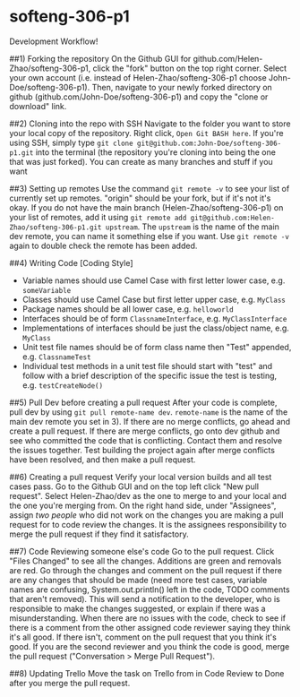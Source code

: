 # softeng-306-p1

Development Workflow!

##1) Forking the repository
On the Github GUI for github.com/Helen-Zhao/softeng-306-p1, click the "fork" button on the top right corner. Select your own account (i.e. instead of Helen-Zhao/softeng-306-p1 choose John-Doe/softeng-306-p1). Then, navigate to your newly forked directory on github (github.com/John-Doe/softeng-306-p1) and copy the "clone or download" link.  

##2) Cloning into the repo with SSH
Navigate to the folder you want to store your local copy of the repository. Right click, `Open Git BASH here`. If you're using SSH, simply type `git clone git@github.com:John-Doe/softeng-306-p1.git` into the terminal (the repository you're cloning into being the one that was just forked). You can create as many branches and stuff if you want

##3) Setting up remotes
Use the command `git remote -v` to see your list of currently set up remotes. "origin" should be your fork, but if it's not it's okay. If you do not have the main branch (Helen-Zhao/softeng-306-p1) on your list of remotes, add it using `git remote add git@github.com:Helen-Zhao/softeng-306-p1.git upstream`. The `upstream` is the name of the main dev remote, you can name it something else if you want. Use `git remote -v` again to double check the remote has been added.

##4) Writing Code [Coding Style]
 - Variable names should use Camel Case with first letter lower case, e.g. `someVariable`
 - Classes should use Camel Case but first letter upper case, e.g. `MyClass`
 - Package names should be all lower case, e.g. `helloworld`
 - Interfaces should be of form `ClassnameInterface`, e.g. `MyClassInterface`
 - Implementations of interfaces should be just the class/object name, e.g. `MyClass`
 - Unit test file names should be of form class name then "Test" appended, e.g. `ClassnameTest`
 - Individual test methods in a unit test file should start with "test" and follow with a brief description of the specific issue the test is testing, e.g. `testCreateNode()`

##5) Pull Dev before creating a pull request
After your code is complete, pull dev by using `git pull remote-name dev`. `remote-name` is the name of the main dev remote you set in 3). If there are no merge conflicts, go ahead and create a pull request. If there are merge conflicts, go onto dev github and see who committed the code that is conflicting. Contact them and resolve the issues together. Test building the project again after merge conflicts have been resolved, and then make a pull request.

##6) Creating a pull request
Verify your local version builds and all test cases pass. Go to the Github GUI and on the top left click "New pull request". Select Helen-Zhao/dev as the one to merge to and your local and the one you're merging from. On the right hand side, under "Assignees", assign *two people* who did not work on the changes you are making a pull request for to code review the changes. It is the assignees responsibility to merge the pull request if they find it satisfactory.

##7) Code Reviewing someone else's code
Go to the pull request. Click "Files Changed" to see all the changes. Additions are green and removals are red. Go through the changes and comment on the pull request if there are any changes that should be made (need more test cases, variable names are confusing, System.out.println() left in the code, TODO comments that aren't removed). This will send a notification to the developer, who is responsible to make the changes suggested, or explain if there was a misunderstanding. When there are no issues with the code, check to see if there is a comment from the other assigned code reviewer saying they think it's all good. If there isn't, comment on the pull request that you think it's good. If you are the second reviewer and you think the code is good, merge the pull request ("Conversation > Merge Pull Request").

##8) Updating Trello
Move the task on Trello from in Code Review to Done after you merge the pull request.
